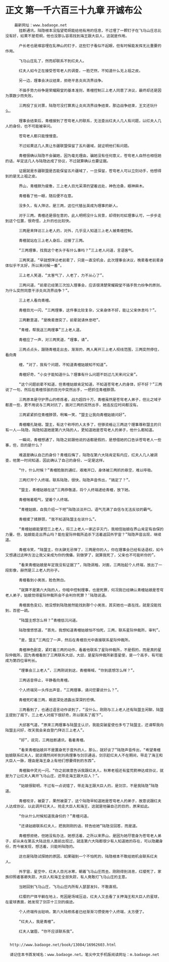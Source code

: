 # 正文 第一千六百三十九章 开诚布公
        最新网址：www.badaoge.net
          挂断通讯，陆隐根本没指望荀炯能给他有用的信息，不过埋了一颗钉子在飞马山庄总比没有好，如果不是荀炯，他也没那么容易找到海王跟大巨人，这就是作用。
      
          户长老也是维容埋在乱神山的钉子，这些钉子看似不起眼，但有时候能发挥无比重要的作用。
      
          飞马山庄乱了，然而却联系不到红夫人。
      
          红夫人如今正在接受苍穹老人的调查，一脸茫然，不知道什么无上祖之皮。
      
          另一边，理事会决议结束，拒绝平息炎岚流界战争。
      
          不插手势力纷争是荣耀殿堂的基本准则，青檀控制三上老人同意了决议，最终却还是因为票数少而失败。
      
          三两投了反对票，陆隐可没打算真让炎岚流界战争结束，那边战争结束，王文还玩什么。
      
          理事会结束后，青檀接到了苍穹老人的联系，无法查出红夫人几人有问题，以红夫人几人的身份，也不可能被审问。
      
          苍穹老人都只能慢慢查。
      
          不过如果这几人真让东疆联盟保留了五片疆域，就证明他们有问题。
      
          青檀很确认陆隐不会骗她，因为毫无理由，骗她没有任何意义，苍穹老人自然也相信她的话，牟定这几人与陆隐达成了协议，不过就算确认也要证据。
      
          证据就是东疆联盟是否能保留五片疆域了，一旦保留，苍穹老人可以立刻动手，他想得到的是无上祖之皮。
      
          界山，青檀颇为疲惫，三上老人目光呆滞的望着远处，神色沧桑，眼神麻木。
      
          青檀看了他一眼，随后便不在意。
      
          没多久，有人拜访，是三两，这位代替丛英成为理事的新人。
      
          对于三两，青檀还是很在意的，此人明明没什么背景，却得到司虹理事认可，一步步走到这个位置，很奇怪，上升的也比较快。
      
          三两是来拜访三上老人的，对外，几乎没人知道三上老人被青檀控制。
      
          青檀就站在三上老人身后，迎接了三两。
      
          “三两理事，找我这个老头子有什么事吗？”三上老人问道，言语客气。
      
          三两笑道，“早就想拜访老前辈了，只是一直没机会，此次理事会决议，晚辈看老前辈身体似乎不太好，所以来问候一番”。
      
          三上老人笑道，“太客气了，人老了，力不从心了”。
      
          三两问道，“前辈已经第三次加入理事会，应该很清楚荣耀殿堂不插手势力纷争的原则，为什么突然同意干涉炎岚流界战争？”。
      
          三上老人看向青檀。
      
          青檀目光一闪，“三两理事，这件事比较复杂，父亲身体不好，能让父亲休息吗？”。
      
          三两歉意道，“是晚辈唐突了，前辈就请休息吧”。
      
          “青檀，帮我送三两理事”三上老人道。
      
          青檀应了一声，对三两笑道，“理事，请”。
      
          三两点点头，跟随青檀走出去，渐渐的，两人离开三上老人视线范围，三两突然停住，看向青
      
          檀，“对了，我有个问题，不知道青檀姑娘知不知道”。
      
          青檀好奇，“小女子能知道什么？理事有什么问题不妨过几天来问父亲”。
      
          “这个问题前辈不知道，但青檀姑娘肯定知道，不知道苍穹老人的身体，好不好？”三两说了一句，然后在青檀惊骇的目光中突然出手，一把抓住青檀脖颈。
      
          三两原本是守护界山的修炼者，战力超四十万，青檀虽然是苍穹老人弟子，但比之域子都差一些，更不用说与三两对抗了，面对三两的突然出手，她连反应时间都没有。
      
          三两紧紧抓住青檀脖颈，咧嘴一笑，“盟主让我向青檀姑娘问好”。
      
          青檀瞳孔陡缩，盟主，有这个称呼的人太多了，但够资格让三两这个理事尊称盟主的只有一人——陆隐，陆隐知道她是第六大陆的人，更知道她是苍穹老人的弟子，他什么都知道。
      
          一瞬间，青檀想通了，陆隐之前跟他说的话都是假的，是想借她的口告诉苍穹老人一些事，但，目的是什么？
      
          难道是确认自己的身份？青檀后悔了，陆隐在第六大陆肯定有内应，红夫人几人被调查，他第一时间知道，因此确认了自己的身份，一定是这样。
      
          “什，什么时候？”青檀脸胀的通红，艰难开口，身体被三两抓的悬空，难以呼吸。
      
          三两打开个人终端，联系陆隐，很快，陆隐声音传出，“搞定了？”。
      
          “盟主，青檀姑娘在这”三两恭敬道，将个人终端递给青檀，放下她。
      
          青檀喘着粗气，望着个人终端。
      
          “青檀姑娘，自我介绍一下吧”陆隐淡淡开口，语气充满了自信与无法反驳的霸气。
      
          青檀揉了揉脖颈，“我不知道陆盟主在说什么”。
      
          “青檀姑娘能掌控三上老人，将三上老人一家近乎灭门，我相信姑娘在界山肯定有自保的力量，但，姑娘能走出界山吗？能在星际仲裁所追杀下活着返回外宇宙？”陆隐声音出现，继续道。
      
          青檀冷笑，“陆盟主，你太肆无忌惮了，三两是你的人，你在理事会已经有话语权，如今又想通过这种方法让我父亲成为你的傀儡，别做梦了，就算我死了，父亲也不可能听你的”。
      
          “看来青檀姑娘是牟定我没有证据了”，陆隐调楷，对面，三两抬起个人终端，放出了一段影像，赫然是三上老人的孙子。
      
          青檀看到小男孩，脸色煞白。
      
          “就算不是第六大陆的人，你暗中控制理事，也是死罪，何况我已经确认青檀姑娘是苍穹老人弟子，姑娘觉得星际仲裁所会不会判你死罪？’陆隐说道。
      
          青檀面色变幻，她没想到陆隐居然能找到那个小男孩，其实她也一直在找，就是没能找到，百密一疏。
      
          “陆盟主想怎么样？”青檀低沉问道。
      
          陆隐慢悠悠道，“首先，我想知道青檀姑娘怕不怕死，三两，联系星际仲裁所，审判”。
      
          “是，盟主”三两应了一声，然后在青檀目光中直接联系星际仲裁所。
      
          青檀神色剧变，紧盯着三两的动作，看着他联系了星际仲裁所，不是假的，而是真的星际仲裁所，因为青檀看到了三两联系大邱，大邱，是星际仲裁所新晋星使，是一个高手，有可能成为第四位审判长。
      
          “理事会三上老人”，三两刚说到这，青檀嘶喊，“你到底想怎么样？”。
      
          三两话音停止，平静看向青檀。
      
          个人终端另一头传出声音，“三两理事，请问您要说什么？”。
      
          青檀死盯着三两，眼底深处透露出深深的恐惧。
      
          三两看到了，也通过语言动作读到了，“没什么，刚刚与三上老人还有陆盟主闲聊，陆盟主提到了阁下，三上老人对阁下很好奇，所以联系了阁下”。
      
          大邱客气道，“原来三两理事与陆盟主认识，我能突破星使也多亏了陆盟主，还请帮我向陆盟主问好，改天我会亲自登门拜访三上老人”。
      
          “好”，说完，三两挂断通讯，看着青檀。
      
          “看来青檀姑娘并不是置身死于度外的人，那么，就好谈了”陆隐声音传出，“希望青檀姑娘联系红夫人，就说偶然间听到刘冉理事与剑宗通话，剑宗趁红夫人不在期间，带走了海王和大巨人一脉，理由是海王身上有他们想要得到的东西”。
      
          青檀脑中灵光一闪，“你之前故意告诉我跟红夫人，秋寒老祖还有蛮荒箭神达成协议，就是为了让红夫人离开飞马山庄，还带走海王跟大巨人？”。
      
          “姑娘很聪明，不过有一点说错了，带走海王跟大巨人的，是剑宗，不是我陆隐”陆隐道。
      
          青檀咬牙，被耍了，果然被耍了，这个陆隐早知道她是苍穹老人的弟子，故意说跟红夫人达成协议，以此调开红夫人，抢走大巨人和海王，这就是他骗自己的目的，原来如此。
      
          “你从什么时候知道我身份的？”青檀问道。
      
          “还请姑娘联系红夫人，把我刚刚的话，转告给她”陆隐没回答，而是道。
      
          青檀想拒绝，但她没有办法，她想活着，之所以来界山，是因为她尽管身为苍穹老人弟子，却从未在第五大陆这些人面前出现过，就连第六大陆都很少有人知道她的存在，可以隐藏身份，而今被发现，想活着，只能听陆隐的。
      
          这也是陆隐试探她的原因，如果碰到一个不怕死的，陆隐根本不敢给她机会联系红夫人。
      
          外宇宙，星空中，红夫人目光冰寒，朝着飞马山庄而去，刚刚得到消息，红缨死了，家族印照者客卿失踪，大巨人和海王全部失踪，有人竟敢打飞马山庄的主意。
      
          当她回到飞马山庄，飞马山庄内所有人瑟瑟发抖，不敢直视。
      
          红缨的尸体平躺在地上，死因是场域压迫，红夫人又去看了关押海王和大巨人的星球，在星球表面，她发现了剑宗十三剑的痕迹。
      
          个人终端传出轻响，第六大陆修炼者已经渐渐习惯使用个人终端，太方便了。
      
          “红夫人，我是青檀”。
      
          红夫人皱眉，“你不应该联系我”。
      
      
      http://www.badaoge.net/book/13084/16962603.html
      
      请记住本书首发域名：www.badaoge.net。笔尖中文手机版阅读网址：m.badaoge.net